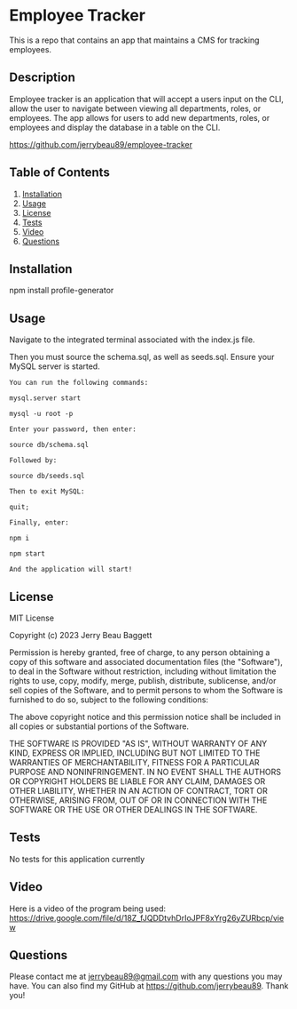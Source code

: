 # Employee Tracker
This is a repo that contains an app that maintains a CMS for tracking employees. 

## Description
Employee tracker is an application that will accept a users input on the CLI, allow the user to navigate between viewing all departments, roles, or employees. The app allows for users to add new departments, roles, or employees and display the database in a table on the CLI. 

https://github.com/jerrybeau89/employee-tracker


 ## Table of Contents
  
  1. [Installation](#installation)
  2. [Usage](#usage)
  3. [License](#license)
  4. [Tests](#tests)
  5. [Video](#video)
  6. [Questions](#questions)

## Installation
npm install profile-generator

## Usage
Navigate to the integrated terminal associated with the index.js file. 

 Then you must source the schema.sql, as well as seeds.sql. Ensure your MySQL server is started. 

    You can run the following commands:

  `mysql.server start`

  `mysql -u root -p`

    Enter your password, then enter:

  `source db/schema.sql`

    Followed by:

  `source db/seeds.sql`

    Then to exit MySQL:

  `quit;`

    Finally, enter:

  `npm i`

  `npm start`

    And the application will start!

## License

MIT License

Copyright (c) 2023 Jerry Beau Baggett

Permission is hereby granted, free of charge, to any person obtaining a copy
of this software and associated documentation files (the "Software"), to deal
in the Software without restriction, including without limitation the rights
to use, copy, modify, merge, publish, distribute, sublicense, and/or sell
copies of the Software, and to permit persons to whom the Software is
furnished to do so, subject to the following conditions:

The above copyright notice and this permission notice shall be included in all
copies or substantial portions of the Software.

THE SOFTWARE IS PROVIDED "AS IS", WITHOUT WARRANTY OF ANY KIND, EXPRESS OR
IMPLIED, INCLUDING BUT NOT LIMITED TO THE WARRANTIES OF MERCHANTABILITY,
FITNESS FOR A PARTICULAR PURPOSE AND NONINFRINGEMENT. IN NO EVENT SHALL THE
AUTHORS OR COPYRIGHT HOLDERS BE LIABLE FOR ANY CLAIM, DAMAGES OR OTHER
LIABILITY, WHETHER IN AN ACTION OF CONTRACT, TORT OR OTHERWISE, ARISING FROM,
OUT OF OR IN CONNECTION WITH THE SOFTWARE OR THE USE OR OTHER DEALINGS IN THE
SOFTWARE.

## Tests
No tests for this application currently

## Video
Here is a video of the program being used: https://drive.google.com/file/d/18Z_fJQDDtvhDrIoJPF8xYrg26yZURbcp/view

## Questions

  Please contact me at jerrybeau89@gmail.com with any questions you may have. You can also find my GitHub at https://github.com/jerrybeau89. Thank you! 


​


